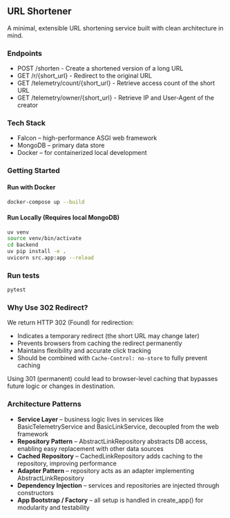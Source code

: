 ## URL Shortener

A minimal, extensible URL shortening service built with clean architecture in mind.

### Endpoints

- POST /shorten - Create a shortened version of a long URL
- GET /r/{short_url} - Redirect to the original URL
- GET /telemetry/count/{short_url} - Retrieve access count of the short URL
- GET /telemetry/owner/{short_url} - Retrieve IP and User-Agent of the creator

### Tech Stack

- Falcon – high-performance ASGI web framework
- MongoDB – primary data store
- Docker – for containerized local development

### Getting Started

#### Run with Docker

```bash
docker-compose up --build
```

#### Run Locally (Requires local MongoDB)

```bash
uv venv
source venv/bin/activate
cd backend
uv pip install -e .
uvicorn src.app:app --reload
```

### Run tests
```bash
pytest
```



### Why Use 302 Redirect?

We return HTTP 302 (Found) for redirection:

- Indicates a temporary redirect (the short URL may change later)
- Prevents browsers from caching the redirect permanently
- Maintains flexibility and accurate click tracking
- Should be combined with `Cache-Control: no-store` to fully prevent caching

Using 301 (permanent) could lead to browser-level caching that bypasses future logic or changes in destination.

### Architecture Patterns

- **Service Layer** – business logic lives in services like BasicTelemetryService and BasicLinkService, decoupled from the web framework
- **Repository Pattern** – AbstractLinkRepository abstracts DB access, enabling easy replacement with other data sources
- **Cached Repository** – CachedLinkRepository adds caching to the repository, improving performance
- **Adapter Pattern** – repository acts as an adapter implementing AbstractLinkRepository
- **Dependency Injection** – services and repositories are injected through constructors
- **App Bootstrap / Factory** – all setup is handled in create_app() for modularity and testability
